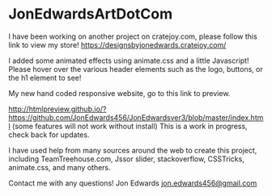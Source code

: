 JonEdwardsArtDotCom
============

I have been working on another project on cratejoy.com, please follow this link to view my store! 
https://designsbyjonedwards.cratejoy.com/

I added some animated effects using animate.css and a little Javascript! Please hover over the various header elements such as the logo, buttons, or the h1 element to see!


My new hand coded responsive website, go to this link to preview. 

http://htmlpreview.github.io/?https://github.com/JonEdwards456/JonEdwardsver3/blob/master/index.html
(some features will not work without install) This is a work in progress, check back for updates. 

I have used help from many sources around the web to create this project, including TeamTreehouse.com, Jssor slider, stackoverflow, CSSTricks, animate.css, and many others. 

Contact me with any questions!
Jon Edwards
jon.edwards456@gmail.com
